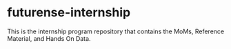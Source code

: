 # futurense-internship
This is the internship program repository that contains the MoMs, Reference Material, and Hands On Data.
